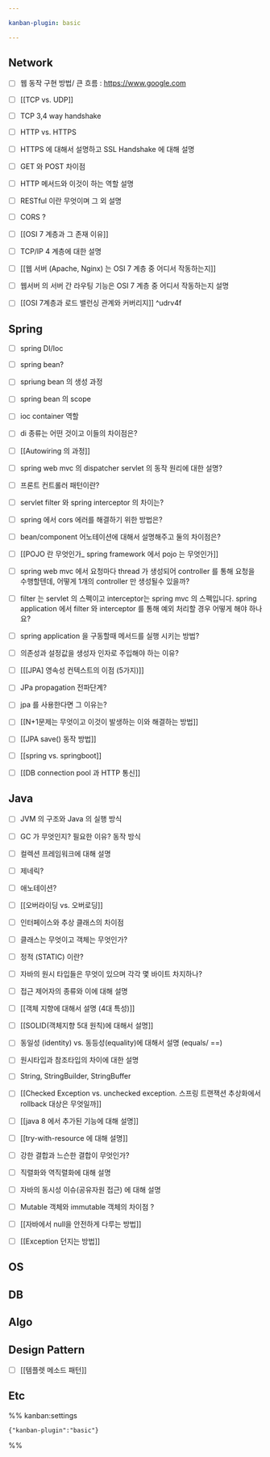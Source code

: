 ```yaml
---

kanban-plugin: basic

---
```


## Network

- [ ] 웹 동작 구현 방법/ 큰 흐름 : https://www.google.com
- [ ] [[TCP vs. UDP]]
- [ ] TCP 3,4 way handshake
- [ ] HTTP vs. HTTPS
- [ ] HTTPS 에 대해서 설명하고 SSL Handshake 에 대해 설명
- [ ] GET 와 POST 차이점
- [ ] HTTP 메서드와 이것이 하는 역할 설명
- [ ] RESTful 이란 무엇이며 그 외 설명
- [ ] CORS ?
- [ ] [[OSI 7 계층과 그 존재 이유]]
- [ ] TCP/IP 4 계층에 대한 설명
- [ ] [[웹 서버 (Apache, Nginx) 는 OSI 7 계층 중 어디서 작동하는지]]
- [ ] 웹서버 의 서버 간 라우팅 기능은 OSI 7 계층 중 어디서 작동하는지 설명
- [ ] [[OSI 7계층과 로드 밸런싱 관계와 커버리지]] ^udrv4f


## Spring

- [ ] spring DI/Ioc
- [ ] spring bean?
- [ ] spriung bean 의 생성 과정
- [ ] spring bean 의 scope
- [ ] ioc container 역할
- [ ] di 종류는 어떤 것이고 이들의 차이점은?
- [ ] [[Autowiring 의 과정]]
- [ ] spring web mvc 의 dispatcher servlet 의 동작 원리에 대한 설명?
- [ ] 프론트 컨트롤러 패턴이란?
- [ ] servlet filter 와 spring interceptor 의 차이는?
- [ ] spring 에서 cors 에러를 해결하기 위한 방법은?
- [ ] bean/component 어노테이션에 대해서 설명해주고 둘의 차이점은?
- [ ] [[POJO 란 무엇인가_ spring framework 에서 pojo 는 무엇인가]]
- [ ] spring web mvc 에서 요청마다 thread 가 생성되어 controller 를 통해 요청을 수행할텐데, 어떻게 1개의 controller 만 생성될수 있을까?
- [ ] filter 는 servlet 의 스펙이고 interceptor는 spring mvc 의 스펙입니다. spring application 에서 filter 와 interceptor 를 통해 예외 처리할 경우 어떻게 해야 하나요?
- [ ] spring application 을 구동할때 메서드를 실행 시키는 방법?
- [ ] 의존성과 설정값을 생성자 인자로 주입해야 하는 이유?
- [ ] [[[JPA] 영속성 컨텍스트의 이점 (5가지)]]
- [ ] JPa propagation 전파단계?
- [ ] jpa 를 사용한다면 그 이유는?
- [ ] [[N+1문제는 무엇이고 이것이 발생하는 이와 해결하는 방법]]
- [ ] [[JPA save() 동작 방법]]
- [ ] [[spring vs. springboot]]
- [ ] [[DB connection pool 과 HTTP 통신]]


## Java

- [ ] JVM 의 구조와 Java 의 실행 방식
- [ ] GC 가 무엇인지? 필요한 이유? 동작 방식
- [ ] 컬렉션 프레임워크에 대해 설명
- [ ] 제네릭?
- [ ] 애노테이션?
- [ ] [[오버라이딩 vs. 오버로딩]]
- [ ] 인터페이스와 추상 클래스의 차이점
- [ ] 클래스는 무엇이고 객체는 무엇인가?
- [ ] 정적 (STATIC) 이란?
- [ ] 자바의 원시 타입들은 무엇이 있으며 각각 몇 바이트 차지하나?
- [ ] 접근 제어자의 종류와 이에 대해 설명
- [ ] [[객체 지향에 대해서 설명 (4대 특성)]]
- [ ] [[SOLID(객체지향 5대 원칙)에 대해서 설명]]
- [ ] 동일성 (identity) vs. 동등성(equality)에 대해서 설명 (equals/ ==)
- [ ] 원시타입과 참조타입의 차이에 대한 설명
- [ ] String, StringBuilder, StringBuffer
- [ ] [[Checked Exception vs. unchecked exception. 스프링 트랜잭션 추상화에서 rollback 대상은 무엇일까]]
- [ ] [[java 8 에서 추가된 기능에 대해 설명]]
- [ ] [[try-with-resource 에 대해 설명]]
- [ ] 강한 결합과 느슨한 결합이 무엇인가?
- [ ] 직렬화와 역직렬화에 대해 설명
- [ ] 자바의 동시성 이슈(공유자원 접근) 에 대해 설명
- [ ] Mutable 객체와 immutable 객체의 차이점 ?
- [ ] [[자바에서 null을 안전하게 다루는 방법]]
- [ ] [[Exception 던지는 방법]]


## OS



## DB



## Algo



## Design Pattern

- [ ] [[템플렛 메소드 패턴]]


## Etc





%% kanban:settings
```
{"kanban-plugin":"basic"}
```
%%
